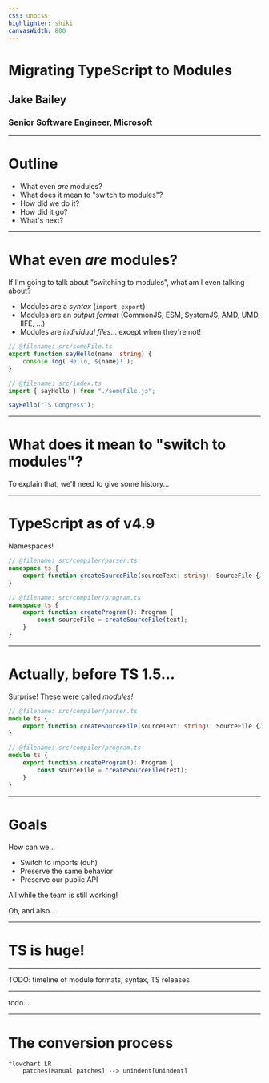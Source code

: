 ```yaml
---
css: unocss
highlighter: shiki
canvasWidth: 800
---
```


# Migrating TypeScript to Modules

## Jake Bailey

### Senior Software Engineer, Microsoft

---

# Outline

- What even _are_ modules?
- What does it mean to "switch to modules"?
- How did we do it?
- How did it go?
- What's next?

---

# What even _are_ modules?

If I'm going to talk about "switching to modules", what am I even talking about?

- Modules are a _syntax_ (`import`, `export`)
- Modules are an _output format_ (CommonJS, ESM, SystemJS, AMD, UMD, IIFE, ...)
- Modules are _individual files_... except when they're not!

```ts
// @filename: src/someFile.ts
export function sayHello(name: string) {
    console.log(`Hello, ${name}!`);
}

// @filename: src/index.ts
import { sayHello } from "./someFile.js";

sayHello("TS Congress");
```

<v-click>
<Arrow x1="600" y1="144" x2="450" y2="144" color="orangered" />
</v-click>

---

# What does it mean to "switch to modules"?

To explain that, we'll need to give some history...

---

# TypeScript as of v4.9

Namespaces!

```ts
// @filename: src/compiler/parser.ts
namespace ts {
    export function createSourceFile(sourceText: string): SourceFile {/* ... */}
}

// @filename: src/compiler/program.ts
namespace ts {
    export function createProgram(): Program {
        const sourceFile = createSourceFile(text);
    }
}
```

---

# Actually, before TS 1.5...

Surprise! These were called _modules!_

```ts
// @filename: src/compiler/parser.ts
module ts {
    export function createSourceFile(sourceText: string): SourceFile {/* ... */}
}

// @filename: src/compiler/program.ts
module ts {
    export function createProgram(): Program {
        const sourceFile = createSourceFile(text);
    }
}
```

---

# Goals

How can we...

- Switch to imports (duh)
- Preserve the same behavior
- Preserve our public API

All while the team is still working!

Oh, and also...

---

# TS is huge!

<LightOrDark>
<template #dark><TSReleaseByLines theme="dark" /></template>
<template #light><TSReleaseByLines theme="light" /></template>
</LightOrDark>

<!-- So, any solution will need to scale up. -->

---

TODO: timeline of module formats, syntax, TS releases

---

todo...

---

# The conversion process

```mermaid
flowchart LR
    patches[Manual patches] --> unindent[Unindent]
```
